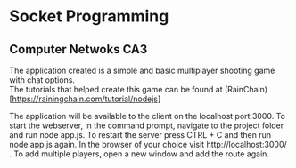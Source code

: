 # Socket Programming
## Computer Netwoks CA3

The application created is a simple and basic multiplayer shooting game with chat options.  
The tutorials that helped create this game can be found at (RainChain)[https://rainingchain.com/tutorial/nodejs]

The application will be available to the client on the localhost port:3000. 
To start the webserver, in the command prompt, navigate to the project folder and run node app.js. 
To restart the server press CTRL + C and then run node app.js again. 
In the browser of your choice visit http://localhost:3000/ .
To add multiple players, open a new window and add the route again. 


